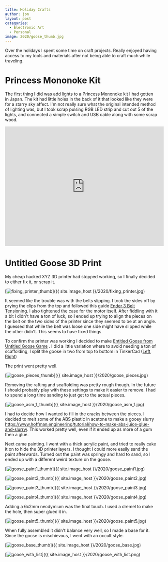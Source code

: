 ```yaml
---
title: Holiday Crafts
author: jon
layout: post
categories:
  - Electronic Art
  - Personal
image: 2020/goose_thumb.jpg
---
```


Over the holidays I spent some time on craft projects. Really enjoyed having access to my tools and materials after not being able to craft much while traveling.

# Princess Mononoke Kit

The first thing I did was add lights to a Princess Mononoke kit I had gotten in Japan. The kit had little holes in the back of it that looked like they were for a starry sky affect. I'm not really sure what the original intended method of lighting was, but I took scrap pulsing RGB LED strip and cut out 5 of the lights, and connected a simple switch and USB cable along with some scrap wood.

<iframe width="524" height="394" src="https://www.youtube.com/embed/FeAQy_xZwK0" frameborder="0" allow="accelerometer; autoplay; encrypted-media; gyroscope; picture-in-picture" allowfullscreen></iframe>

# Untitled Goose 3D Print

My cheap hacked XYZ 3D printer had stopped working, so I finally decided to either fix it, or scrap it.

[<img class="aligncenter wp-image-373 size-medium" src="{{ site.image_host }}/2020/fixing_printer_thumb.jpg" alt="fixing_printer_thumb"/>]({{ site.image_host }}/2020/fixing_printer.jpg)

It seemed like the trouble was with the belts slipping. I took the sides off by prying the clips from the top and followed this guide [Ender 3 Belt Tensioning](https://www.youtube.com/watch?v=sPAs-DzgOWM). I also tightened the case for the motor itself. After fiddling with it a bit I didn't have a ton of luck, so I ended up trying to align the pieces on the belt on the two sides of the printer since they seemed to be at an angle. I guessed that while the belt was loose one side might have slipped while the other didn't. This seems to have fixed things.

To confirm the printer was working I decided to make [Entitled Goose from Untitled Goose Game](https://www.thingiverse.com/thing:3906053) . I did a little variation where to avoid needing a ton of scaffolding, I split the goose in two from top to bottom in TinkerCad ([Left](https://www.tinkercad.com/things/aJWB6otjGpq), [Right](https://www.tinkercad.com/things/31Aw5IC8DQM))

The print went pretty well.

[<img class="aligncenter wp-image-373 size-medium" src="{{ site.image_host }}/2020/goose_pieces_thumb.jpg" alt="goose_pieces_thumb"/>]({{ site.image_host }}/2020/goose_pieces.jpg)

Removing the rafting and scaffolding was pretty rough though. In the future I should probably play with these settings to make it easier to remove. I had to spend a long time sanding to just get to the actual pieces.

[<img class="aligncenter wp-image-373 size-medium" src="{{ site.image_host }}/2020/goose_asm_1_thumb.jpg" alt="goose_asm_1_thumb"/>]({{ site.image_host }}/2020/goose_asm_1.jpg)

I had to decide how I wanted to fill in the cracks between the pieces. I decided to melt some of the ABS plastic in acetone to make a gooey slurry <https://www.hoffman.engineering/tutorial/how-to-make-abs-juice-glue-and-slurry/>. This worked pretty well, even if it ended up as more of a gum then a glue.

Next came painting. I went with a thick acrylic paint, and tried to really cake it on to hide the 3D printer layers. I thought I could more easily sand the paint afterwards. Turned out the paint was springy and hard to sand, so I ended up with a different weird texture on the goose.

[<img class="aligncenter wp-image-373 size-medium" src="{{ site.image_host }}/2020/goose_paint1_thumb.jpg" alt="goose_paint1_thumb"/>]({{ site.image_host }}/2020/goose_paint1.jpg)

[<img class="aligncenter wp-image-373 size-medium" src="{{ site.image_host }}/2020/goose_paint2_thumb.jpg" alt="goose_paint2_thumb"/>]({{ site.image_host }}/2020/goose_paint2.jpg)

[<img class="aligncenter wp-image-373 size-medium" src="{{ site.image_host }}/2020/goose_paint3_thumb.jpg" alt="goose_paint3_thumb"/>]({{ site.image_host }}/2020/goose_paint3.jpg)

[<img class="aligncenter wp-image-373 size-medium" src="{{ site.image_host }}/2020/goose_paint4_thumb.jpg" alt="goose_paint4_thumb"/>]({{ site.image_host }}/2020/goose_paint4.jpg)

Adding a 6x2mm neodymium was the final touch. I used a dremel to make the hole, then super glued it in.

[<img class="aligncenter wp-image-373 size-medium" src="{{ site.image_host }}/2020/goose_paint5_thumb.jpg" alt="goose_paint5_thumb"/>]({{ site.image_host }}/2020/goose_paint5.jpg)

When fully assembled it didn't balance very well, so I made a base for it. Since the goose is mischievous, I went with an occult style.

[<img class="aligncenter wp-image-373 size-medium" src="{{ site.image_host }}/2020/goose_base_thumb.jpg" alt="goose_base_thumb"/>]({{ site.image_host }}/2020/goose_base.jpg)

[<img class="aligncenter wp-image-373 size-medium" src="{{ site.image_host }}/2020/goose_with_list.png" alt="goose_with_list"/>]({{ site.image_host }}/2020/goose_with_list.png)
